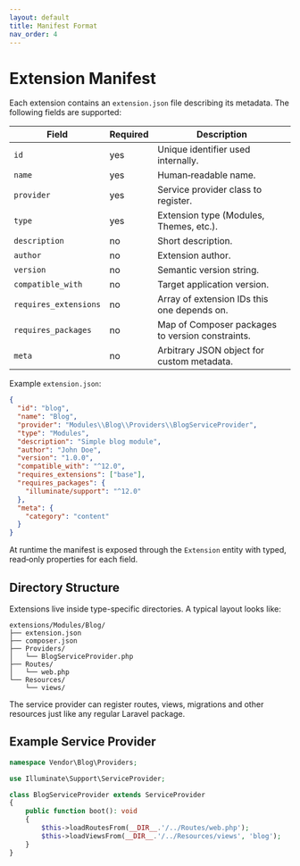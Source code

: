 ```yaml
---
layout: default
title: Manifest Format
nav_order: 4
---
```


# Extension Manifest

Each extension contains an `extension.json` file describing its metadata.
The following fields are supported:

| Field | Required | Description |
|-------|----------|-------------|
| `id` | yes | Unique identifier used internally. |
| `name` | yes | Human‑readable name. |
| `provider` | yes | Service provider class to register. |
| `type` | yes | Extension type (Modules, Themes, etc.). |
| `description` | no | Short description. |
| `author` | no | Extension author. |
| `version` | no | Semantic version string. |
| `compatible_with` | no | Target application version. |
| `requires_extensions` | no | Array of extension IDs this one depends on. |
| `requires_packages` | no | Map of Composer packages to version constraints. |
| `meta` | no | Arbitrary JSON object for custom metadata. |

Example `extension.json`:

```json
{
  "id": "blog",
  "name": "Blog",
  "provider": "Modules\\Blog\\Providers\\BlogServiceProvider",
  "type": "Modules",
  "description": "Simple blog module",
  "author": "John Doe",
  "version": "1.0.0",
  "compatible_with": "^12.0",
  "requires_extensions": ["base"],
  "requires_packages": {
    "illuminate/support": "^12.0"
  },
  "meta": {
    "category": "content"
  }
}
```

At runtime the manifest is exposed through the `Extension` entity with
typed, read‑only properties for each field.

## Directory Structure

Extensions live inside type-specific directories. A typical layout looks like:

```text
extensions/Modules/Blog/
├── extension.json
├── composer.json
├── Providers/
│   └── BlogServiceProvider.php
├── Routes/
│   └── web.php
└── Resources/
    └── views/
```

The service provider can register routes, views, migrations and other
resources just like any regular Laravel package.

## Example Service Provider

```php
namespace Vendor\Blog\Providers;

use Illuminate\Support\ServiceProvider;

class BlogServiceProvider extends ServiceProvider
{
    public function boot(): void
    {
        $this->loadRoutesFrom(__DIR__.'/../Routes/web.php');
        $this->loadViewsFrom(__DIR__.'/../Resources/views', 'blog');
    }
}
```


